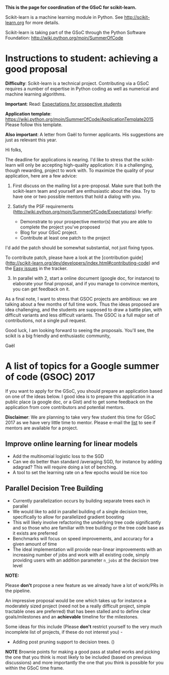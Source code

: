 **This is the page for coordination of the GSoC for scikit-learn.**

Scikit-learn is a machine learning module in Python. See http://scikit-learn.org for more details.

Scikit-learn is taking part of the GSoC through the Python Software Foundation: http://wiki.python.org/moin/SummerOfCode

# Instructions to student: achieving a good proposal

**Difficulty**: Scikit-learn is a technical project. Contributing via a GSoC requires a number of expertise in Python coding as well as numerical and machine learning algorithms.

**Important**: Read: [Expectations for prospective students](http://wiki.python.org/moin/SummerOfCode/Expectations)

**Application template**: https://wiki.python.org/moin/SummerOfCode/ApplicationTemplate2015 Please follow this template.

**Also important**: A letter from Gaël to former applicants. His suggestions are just as relevant this year.

Hi folks,

The deadline for applications is nearing. I'd like to stress
that the scikit-learn will only be accepting high-quality application: it
is a challenging, though rewarding, project to work with. To maximize
the quality of your application, here are a few advice:

1. First discuss on the mailing list a pre-proposal. Make sure that both
  the scikit-learn team and yourself are enthusiastic about the idea. Try
  to have one or two possible mentors that hold a dialog with you.

2. Satisfy the PSF requirements
  (http://wiki.python.org/moin/SummerOfCode/Expectations)
  briefly:

   - Demonstrate to your prospective mentor(s) that you are able to
     complete the project you've proposed
   - Blog for your GSoC project.
   - Contribute at least one patch to the project

  I'd add the patch should be somewhat substantial, not just fixing
  typos.

  To contribute patch, please have a look at the [contribution guide]
  (http://scikit-learn.org/dev/developers/index.html#contributing-code)
  and the [Easy issues](
  https://github.com/scikit-learn/scikit-learn/issues?labels=Easy)
  in the tracker.

3. In parallel with 2, start a online document (google doc, for instance)
  to elaborate your final proposal, and if you manage to convince
  mentors, you can get feedback on it.

As a final note, I want to stress that GSOC projects are ambitious: we
are talking about a few months of full time work. Thus the ideas proposed
are idea challenging, and the students are supposed to draw a battle
plan, with difficult variants and less difficult variants. The GSOC is a
full major set of contributions, not a single pull request.

Good luck, I am looking forward to seeing the proposals. You'll see, the
scikit is a big friendly and enthusiastic community,

Gaël

# A list of topics for a Google summer of code (GSOC) 2017

If you want to apply for the GSoC, you should prepare an application based on one of the ideas below. I good idea is to prepare this application in a public place (a google doc, or a Gist) and to get some feedback on the application from core contributors and potential mentors. 

**Disclaimer**: We are planning to take very few student this time for GSoC 2017 as we have very little time to mentor. Please e-mail the [list](https://lists.sourceforge.net/lists/listinfo/scikit-learn-general) to see if mentors are available for a project.

## Improve online learning for linear models

- Add the multinomial logistic loss to the SGD
- Can we do better than standard /averaging SGD, for instance by adding adagrad? This will require doing a lot of benching.
- A tool to set the learning rate on a few epochs would be nice too

## Parallel Decision Tree Building

- Currently parallelization occurs by building separate trees each in parallel
- We would like to add in parallel building of a single decision tree, specifically to allow for parallelized gradient boosting
- This will likely involve refactoring the underlying tree code significantly and so those who are familiar with tree building or the tree code base as it exists are preferred
- Benchmarks will focus on speed improvements, and accuracy for a given amount of time
- The ideal implementation will provide near-linear improvements with an increasing number of jobs and work with all existing code, simply providing users with an addition parameter `n_jobs` at the decision tree level

**NOTE:**

Please **don't** propose a new feature as we already have a lot of work/PRs in the pipeline.

An impressive proposal would be one which takes up for instance a moderately sized project (need not be a really difficult project, simple tractable ones are preferred) that has been stalled and to define clear goals/milestones and an **achievable** timeline for the milestones.

Some ideas for this include (Please **don't** restrict yourself to the very much incomplete list of projects, if these do not interest you) -

* Adding post pruning support to decision trees. ()

**NOTE** Brownie points for making a good pass at stalled works and picking the one that you think is most likely to be included (based on previous discussions) and more importantly the one that you think is possible for you within the GSoC time frame.